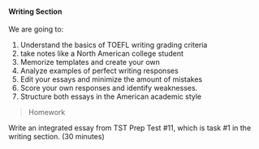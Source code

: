 #### Writing Section 

We are going to:

1. Understand the basics of TOEFL writing grading criteria
2. take notes like a North American college student
3. Memorize templates and create your own
4. Analyze examples of perfect writing responses
5. Edit your essays and minimize the amount of mistakes
6. Score your own responses and identify weaknesses.
7. Structure both essays in the American academic style

> Homework

Write an integrated essay from TST Prep Test #11, which is task #1 in the writing section. (30 minutes)
